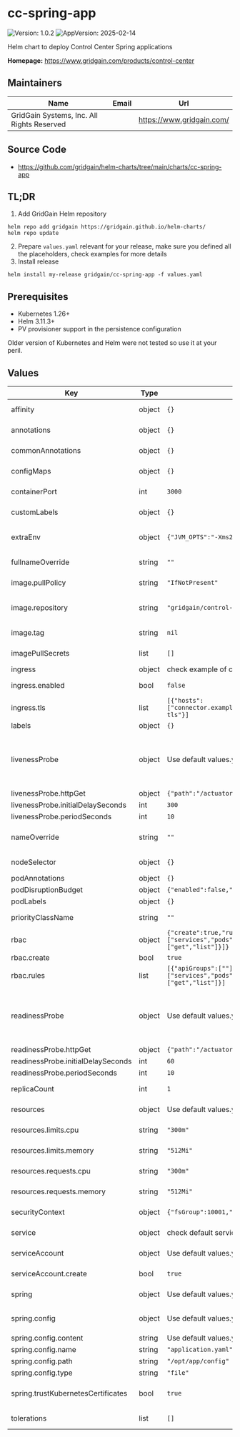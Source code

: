 # cc-spring-app

![Version: 1.0.2](https://img.shields.io/badge/Version-1.0.2-informational?style=flat-square) ![AppVersion: 2025-02-14](https://img.shields.io/badge/AppVersion-2025--02--14-informational?style=flat-square)

Helm chart to deploy Control Center Spring applications

**Homepage:** <https://www.gridgain.com/products/control-center>

## Maintainers

| Name | Email | Url |
| ---- | ------ | --- |
| GridGain Systems, Inc. All Rights Reserved |  | <https://www.gridgain.com/> |

## Source Code

* <https://github.com/gridgain/helm-charts/tree/main/charts/cc-spring-app>

## TL;DR

1. Add GridGain Helm repository
```console
helm repo add gridgain https://gridgain.github.io/helm-charts/ 
helm repo update
```
2. Prepare `values.yaml` relevant for your release, make sure you defined all the placeholders, check examples for more details
3. Install release
```console
helm install my-release gridgain/cc-spring-app -f values.yaml
```

## Prerequisites

- Kubernetes 1.26+
- Helm 3.11.3+
- PV provisioner support in the persistence configuration

Older version of Kubernetes and Helm were not tested so use it at your peril.  

## Values

| Key | Type | Default | Description |
|-----|------|---------|-------------|
| affinity | object | `{}` | [Affinity](https://kubernetes.io/docs/concepts/configuration/assign-pod-node/#affinity-and-anti-affinity) for Control Center Spring application  pods assignment |
| annotations | object | `{}` | Annotations for Control Center Spring application resources |
| commonAnnotations | object | `{}` | Add annotations to all the deployed resources |
| configMaps | object | `{}` | Additional configuration to be injected as ConfigMap |
| containerPort | int | `3000` | Control Center Spring application container ports |
| customLabels | object | `{}` | Add labels to all the deployed resources. May be templated |
| extraEnv | object | `{"JVM_OPTS":"-Xms256m -Xmx480m"}` | Array with extra environment variables to add to Control Center Spring application  nodes |
| fullnameOverride | string | `""` | String to fully override common.names.fullname template |
| image.pullPolicy | string | `"IfNotPresent"` | Defaults to 'Always' if image tag is 'latest', else set to 'IfNotPresent' |
| image.repository | string | `"gridgain/control-center-cloud-connector"` | Control Center Spring application image repository, cloud-connector will be used by default |
| image.tag | string | `nil` | if not set appVersion field from Chart.yaml is used |
| imagePullSecrets | list | `[]` | Name of the secret to pull a docker image from [private registry](https://kubernetes.io/docs/tasks/configure-pod-container/pull-image-private-registry/) |
| ingress | object | check example of configuration in values.yaml | [Kubernetes Ingress](https://kubernetes.io/docs/concepts/services-networking/ingress/) configuration |
| ingress.enabled | bool | `false` | If true, Control Center Spring application Ingress will be created |
| ingress.tls | list | `[{"hosts":["connector.example.io"],"secretName":"connector.example.io-tls"}]` | Ingress TLS configuration secrets, secret must be manually created in the namespace |
| labels | object | `{}` | Map of labels |
| livenessProbe | object | Use default values.yaml to check defaults | Configures (liveness probe)[https://kubernetes.io/docs/tasks/configure-pod-container/configure-liveness-readiness-startup-probes/#configure-probes] for Control Center Spring application container |
| livenessProbe.httpGet | object | `{"path":"/actuator/health","port":"http"}` | Path and port for probe |
| livenessProbe.initialDelaySeconds | int | `300` | Initial delay seconds for livenessProbe |
| livenessProbe.periodSeconds | int | `10` | Period seconds for livenessProbe |
| nameOverride | string | `""` | String to partially override common.names.fullname template (will maintain the release name) |
| nodeSelector | object | `{}` | [Node labels](https://kubernetes.io/docs/user-guide/node-selection/) for Control Center Spring application  pods assignment |
| podAnnotations | object | `{}` | Map of annotations to add to the pods |
| podDisruptionBudget | object | `{"enabled":false,"minAvailable":1}` | [Disruption Budget](https://kubernetes.io/docs/tasks/run-application/configure-pdb/) configuration |
| podLabels | object | `{}` | Map of labels to add to the pods |
| priorityClassName | string | `""` | Name of the [PriorityClass](https://kubernetes.io/docs/concepts/scheduling-eviction/pod-priority-preemption/#pod-priority) for Control Center Spring application  pods |
| rbac | object | `{"create":true,"rules":[{"apiGroups":[""],"resources":["services","pods","endpoints","configmaps"],"verbs":["get","list"]}]}` | [RBAC configuration](https://kubernetes.io/docs/reference/access-authn-authz/rbac/) for ServiceAccount |
| rbac.create | bool | `true` | Creates default Role and RoleBinding |
| rbac.rules | list | `[{"apiGroups":[""],"resources":["services","pods","endpoints","configmaps"],"verbs":["get","list"]}]` | Custom RBAC rules to be added |
| readinessProbe | object | Use default values.yaml to check defaults | Configures (readiness probe)[https://kubernetes.io/docs/tasks/configure-pod-container/configure-liveness-readiness-startup-probes/#configure-probes] for Control Center Spring application container |
| readinessProbe.httpGet | object | `{"path":"/actuator/health","port":"http"}` | Path and port for probe |
| readinessProbe.initialDelaySeconds | int | `60` | Initial delay seconds for livenessProbe |
| readinessProbe.periodSeconds | int | `10` | Period seconds for livenessProbe |
| replicaCount | int | `1` | Number of Control Center Spring application replicas |
| resources | object | Use default values.yaml to check defaults | Control Center Spring application  [resource](https://kubernetes.io/docs/user-guide/compute-resources/) requests and limits |
| resources.limits.cpu | string | `"300m"` | The cpu limit for the Control Center Spring application  containers |
| resources.limits.memory | string | `"512Mi"` | The memory limit for the Control Center Spring application  containers |
| resources.requests.cpu | string | `"300m"` | The requested cpu for the Control Center Spring application  containers |
| resources.requests.memory | string | `"512Mi"` | The requested memory for the Control Center Spring application  containers |
| securityContext | object | `{"fsGroup":10001,"runAsUser":10001}` | [Pod Security context](https://kubernetes.io/docs/tasks/configure-pod-container/security-context/) for Control Center Spring application  pods |
| service | object | check default services configuration in values.yaml | Default Control Center Spring application  service configuration |
| serviceAccount | object | Use default values.yaml to check defaults | [Service account](https://kubernetes.io/docs/tasks/configure-pod-container/configure-service-account/) for Control Center Spring application to use |
| serviceAccount.create | bool | `true` | Enable creation of ServiceAccount for Control Center Spring application pod |
| spring | object | Use default values.yaml to check defaults | Spring configuration for Control Center Spring application |
| spring.config | object | Use default values.yaml to check defaults | Customized config for Control Center Spring application. by default will be rendered to `/opt/app/config/application.yml` |
| spring.config.content | string | Use default values.yaml to check defaults | Contents of config in YAML |
| spring.config.name | string | `"application.yaml"` | Name of the config |
| spring.config.path | string | `"/opt/app/config"` | Path of the config |
| spring.config.type | string | `"file"` | Currently supports only file |
| spring.trustKubernetesCertificates | bool | `true` | Ensures that Spring trusts Kubernetes certificate for use with service discovery, configuration, etc. |
| tolerations | list | `[]` | [Tolerations](https://kubernetes.io/docs/concepts/configuration/taint-and-toleration/) for Control Center Spring application  pods assignment |
